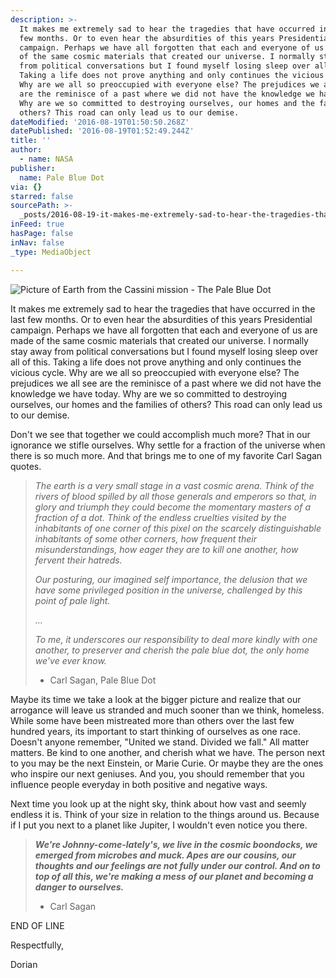 ```yaml
---
description: >-
  It makes me extremely sad to hear the tragedies that have occurred in the last
  few months. Or to even hear the absurdities of this years Presidential
  campaign. Perhaps we have all forgotten that each and everyone of us are made
  of the same cosmic materials that created our universe. I normally stay away
  from political conversations but I found myself losing sleep over all of this.
  Taking a life does not prove anything and only continues the vicious cycle.
  Why are we all so preoccupied with everyone else? The prejudices we all see
  are the reminisce of a past where we did not have the knowledge we have today.
  Why are we so committed to destroying ourselves, our homes and the families of
  others? This road can only lead us to our demise. 
dateModified: '2016-08-19T01:50:50.268Z'
datePublished: '2016-08-19T01:52:49.244Z'
title: ''
author:
  - name: NASA
publisher:
  name: Pale Blue Dot
via: {}
starred: false
sourcePath: >-
  _posts/2016-08-19-it-makes-me-extremely-sad-to-hear-the-tragedies-that-have-oc.md
inFeed: true
hasPage: false
inNav: false
_type: MediaObject

---
```

![Picture of Earth from the Cassini mission - The Pale Blue Dot](https://the-grid-user-content.s3-us-west-2.amazonaws.com/2d390aea-f14c-43e2-99ac-42f670610bb6.jpg)

It makes me extremely sad to hear the tragedies that have occurred in the last few months. Or to even hear the absurdities of this years Presidential campaign. Perhaps we have all forgotten that each and everyone of us are made of the same cosmic materials that created our universe. I normally stay away from political conversations but I found myself losing sleep over all of this. Taking a life does not prove anything and only continues the vicious cycle. Why are we all so preoccupied with everyone else? The prejudices we all see are the reminisce of a past where we did not have the knowledge we have today. Why are we so committed to destroying ourselves, our homes and the families of others? This road can only lead us to our demise.

Don't we see that together we could accomplish much more? That in our ignorance we stifle ourselves. Why settle for a fraction of the universe when there is so much more. And that brings me to one of my favorite Carl Sagan quotes.

> _The earth is a very small stage in a vast cosmic arena. Think of the rivers of blood spilled by all those generals and emperors so that, in glory and triumph they could become the momentary masters of a fraction of a dot. Think of the endless cruelties visited by the inhabitants of one corner of this pixel on the scarcely distinguishable inhabitants of some other corners, how frequent their misunderstandings, how eager they are to kill one another, how fervent their hatreds._
> 
> _Our posturing, our imagined self importance, the delusion that we have some privileged position in the universe, challenged by this point of pale light._
> 
> _..._
> 
> _To me, it underscores our responsibility to deal more kindly with one another, to preserver and cherish the pale blue dot, the only home we've ever know._
> 
> * Carl Sagan, Pale Blue Dot

Maybe its time we take a look at the bigger picture and realize that our arrogance will leave us stranded and much sooner than we think, homeless. While some have been mistreated more than others over the last few hundred years, its important to start thinking of ourselves as one race. Doesn't anyone remember, "United we stand. Divided we fall." All matter matters. Be kind to one another, and cherish what we have. The person next to you may be the next Einstein, or Marie Curie. Or maybe they are the ones who inspire our next geniuses. And you, you should remember that you influence people everyday in both positive and negative ways.

Next time you look up at the night sky, think about how vast and seemly endless it is. Think of your size in relation to the things around us. Because if I put you next to a planet like Jupiter, I wouldn't even notice you there.

> _**We're Johnny-come-lately's, we live in the cosmic boondocks, we emerged from microbes and muck. Apes are our cousins, our thoughts and our feelings are not fully under our control. And on to top of all this, we're making a mess of our planet and becoming a danger to ourselves.**_
> 
> * Carl Sagan

END OF LINE

Respectfully,

Dorian